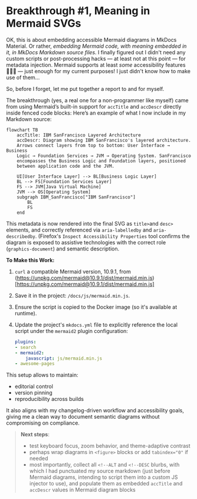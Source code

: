 # Breakthrough #1, Meaning in Mermaid SVGs

OK, this is about embedding accessible Mermaid diagrams in MkDocs Material. Or rather, *embedding Mermaid code, with meaning embedded in it, in MkDocs Markdown source files*. I finally figured out I didn't need any custom scripts or post-processing hacks — at least not at this point — for metadata injection. Mermaid supports at least *some* accessibility features 🤦🏻‍♂️ — just enough for my current purposes! I just didn't know how to make use of them...

So, before I forget, let me put together a report to and for myself.

The breakthrough (yes, a real one for a non-programmer like myself) came from using Mermaid’s built-in support for `accTitle` and `accDescr` directly inside fenced code blocks: Here’s an example of what I now include in my Markdown source:

```text
flowchart TB
    accTitle: IBM SanFrancisco Layered Architecture
    accDescr: Diagram showing IBM SanFrancisco's layered architecture. 
    Arrows connect layers from top to bottom: User Interface → Business 
    Logic → Foundation Services → JVM → Operating System. SanFrancisco 
    encompasses the Business Logic and Foundation layers, positioned 
    between application code and the JVM.
  
    UI[User Interface Layer] --> BL[Business Logic Layer]
    BL --> FS[Foundation Services Layer]
    FS --> JVM[Java Virtual Machine]
    JVM --> OS[Operating System]
    subgraph IBM_SanFrancisco["IBM SanFrancisco"]
        BL
        FS
    end
```

This metadata is now rendered into the final SVG as `title>`and `desc>` elements, and correctly referenced via `aria-labelledby` and `aria-describedby`.
(Firefox's `Inspect Accessibility Properties` tool confirms the diagram is exposed to assistive technologies with the correct role (`graphics-document`) and semantic description.

**To Make this Work:**

1. `curl` a compatible Mermaid version, 10.9.1, from  (https://unpkg.com/mermaid@10.9.1/dist/mermaid.min.js)[https://unpkg.com/mermaid@10.9.1/dist/mermaid.min.js]
2. Save it in the project: `/docs/js/mermaid.min.js`.
3. Ensure the script is copied to the Docker image (so it's available at runtime).
4. Update the project's `mkdocs.yml` file to explicitly reference the local script under the `mermaid2` plugin configuration:

   ```yaml
   plugins:
   - search
   - mermaid2:
       javascript: js/mermaid.min.js
   - awesome-pages
   ```

This setup allows to maintain:

- editorial control
- version pinning
- reproducibility across builds

It also aligns with my changelog-driven workflow and accessibility goals, giving me a clean way to document semantic diagrams without compromising on compliance.

> **Next steps**:
>
> - test keyboard focus, zoom behavior, and theme-adaptive contrast
> - perhaps wrap diagrams in `<figure>` blocks or add `tabindex="0"` if needed
> - most importantly, collect all `<!--ALT` and `<!--DESC` blurbs, with which I had punctuated my source markdown (just before Mermaid diagrams, intending to script them into a custom JS injector to use), and populate them as embedded `accTitle` and `accDescr` values in Mermaid diagram blocks